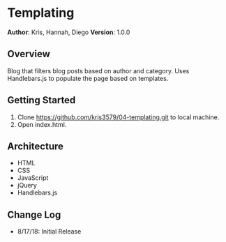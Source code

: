 # Templating

**Author**: Kris, Hannah, Diego
**Version**: 1.0.0

## Overview
Blog that filters blog posts based on author and category. Uses Handlebars.js to populate the page based on templates.

## Getting Started
1. Clone https://github.com/kris3579/04-templating.git to local machine.
1. Open index.html.

## Architecture
- HTML
- CSS
- JavaScript
- jQuery
- Handlebars.js

## Change Log
- 8/17/18: Initial Release